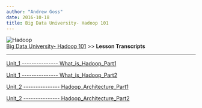 ```yaml
---
author: "Andrew Goss"
date: 2016-10-18
title: Big Data University- Hadoop 101
---
```

![Hadoop](/img/post/hadoop.png "Hadoop")<br>
<a href="/2016/big-data-university--hadoop-101/">Big Data University- Hadoop 101</a> >> <b>Lesson Transcripts</b><br>
<hr>
<a href="/page/big_data_university_hadoop_101/lesson_transcripts/Unit_1_What_is_Hadoop_Part1">Unit_1 --------------- What_is_Hadoop_Part1</a>

<a href="/page/big_data_university_hadoop_101/lesson_transcripts/Unit_1_What_is_Hadoop_Part2">Unit_1 --------------- What_is_Hadoop_Part2</a>

<a href="/page/big_data_university_hadoop_101/lesson_transcripts/Unit_2_Hadoop_Architecture_Part1">Unit_2 --------------- Hadoop_Architecture_Part1</a>

<a href="/page/big_data_university_hadoop_101/lesson_transcripts/Unit_2_Hadoop_Architecture_Part2">Unit_2 --------------- Hadoop_Architecture_Part2</a>